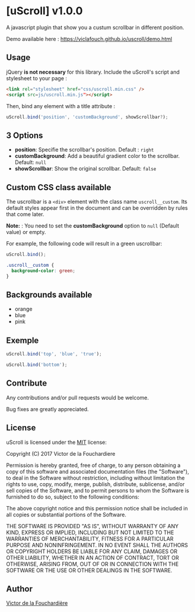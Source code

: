 # [uScroll] v1.0.0

A javascript plugin that show you a custum scrollbar in different position.

Demo available here : https://viclafouch.github.io/uscroll/demo.html

## Usage

jQuery __is not necessary__ for this library. 
Include the uScroll's script and stylesheet to your page :

```html
<link rel="stylesheet" href="css/uscroll.min.css" />
<script src=js/uscroll.min.js"></script>
```

Then, bind any element with a title attribute :

```js
uScroll.bind('position', 'customBackground', showScrollbar?);
```

## 3 Options
* __position__:  Specifie the scrollbar's position. Default : `right`
* __customBackground__: Add a beautiful gradient color to the scrollbar. Default: `null`
* __showScrollbar__: Show the original scrollbar. Default: `false`

## Custom CSS class available

The uscrollbar is a `<div>` element with the class name `uscroll__custom`. Its default styles appear first in the document and can be overridden by rules that come later.

__Note:__ : You need to set the __customBackground__ option to `null` (Default value) or empty.

For example, the following code will result in a green uscrollbar:

```js
uScroll.bind();
```

```css
.uscroll__custom {
  background-color: green;
}
```

## Backgrounds available

* orange
* blue
* pink

## Exemple 

```js
uScroll.bind('top', 'blue', 'true');
```

```js
uScroll.bind('bottom');
```

## Contribute

Any contributions and/or pull requests would be welcome.

Bug fixes are greatly appreciated.

## License

uScroll is licensed under the [MIT](http://www.opensource.org/licenses/mit-license.php) license:

Copyright (C) 2017 Victor de la Fouchardiere

Permission is hereby granted, free of charge, to any person obtaining a copy of this software and associated documentation files (the "Software"), to deal in the Software without restriction, including without limitation the rights to use, copy, modify, merge, publish, distribute, sublicense, and/or sell copies of the Software, and to permit persons to whom the Software is furnished to do so, subject to the following conditions:

The above copyright notice and this permission notice shall be included in all copies or substantial portions of the Software.

THE SOFTWARE IS PROVIDED "AS IS", WITHOUT WARRANTY OF ANY KIND, EXPRESS OR IMPLIED, INCLUDING BUT NOT LIMITED TO THE WARRANTIES OF MERCHANTABILITY, FITNESS FOR A PARTICULAR PURPOSE AND NONINFRINGEMENT. IN NO EVENT SHALL THE AUTHORS OR COPYRIGHT HOLDERS BE LIABLE FOR ANY CLAIM, DAMAGES OR OTHER LIABILITY, WHETHER IN AN ACTION OF CONTRACT, TORT OR OTHERWISE, ARISING FROM, OUT OF OR IN CONNECTION WITH THE SOFTWARE OR THE USE OR OTHER DEALINGS IN THE SOFTWARE.

## Author
[Victor de la Fouchardière](http://www.victor-de-la-fouchardiere.fr/)
